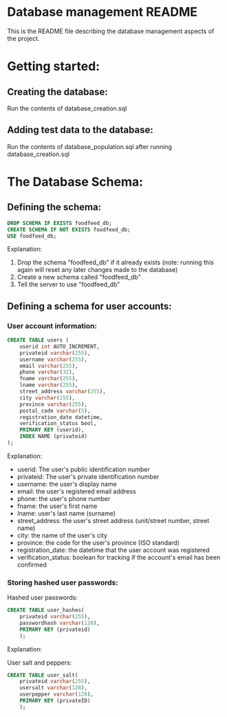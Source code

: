 # Database management README

This is the README file describing the database management aspects of the project.

# Getting started:

## Creating the database:
Run the contents of database_creation.sql

## Adding test data to the database:
Run the contents of database_population.sql after running database_creation.sql

# The Database Schema:

## Defining the schema:
```sql
DROP SCHEMA IF EXISTS foodfeed_db;
CREATE SCHEMA IF NOT EXISTS foodfeed_db;
USE foodfeed_db;
```
Explanation:
1. Drop the schema "foodfeed_db" if it already exists (note: running this again will reset any later changes made to the database)
2. Create a new schema called "foodfeed_db"
3. Tell the server to use "foodfeed_db"

## Defining a schema for user accounts:

### User account information:
```sql
CREATE TABLE users (
    userid int AUTO_INCREMENT,
    privateid varchar(255),
    username varchar(255),
    email varchar(255),
    phone varchar(32),
    fname varchar(255),
    lname varchar(255),
    street_address varchar(255),
    city varchar(255),
    province varchar(255),
    postal_code varchar(5),
    registration_date datetime,
    verification_status bool,
    PRIMARY KEY (userid),
    INDEX NAME (privateid)
);

```
Explanation:
- userid: The user's public identification number
- privateid: The user's private identification number
- username: the user's display name
- email: the user's registered email address
- phone: the user's phone number
- fname: the user's first name
- lname: user's last name (surname)
- street_address: the user's street address (unit/street number, street name)
- city: the name of the user's city
- province: the code for the user's province (ISO standard)
- registration_date: the datetime that the user account was registered
- verification_status: boolean for tracking if the account's email has been confirmed


### Storing hashed user passwords:

Hashed user passwords:
```sql
CREATE TABLE user_hashes(
    privateid varchar(255),
    passwordhash varchar(128),
    PRIMARY KEY (privateid)
    );
```
Explanation: 

User salt and peppers:
```sql
CREATE TABLE user_salt(
    privateid varchar(255),
    usersalt varchar(128),
    userpepper varchar(128),
    PRIMARY KEY (privateID)
    );
```

